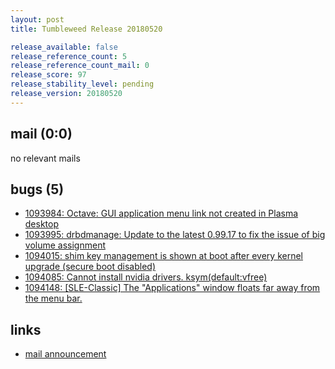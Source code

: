```yaml
---
layout: post
title: Tumbleweed Release 20180520

release_available: false
release_reference_count: 5
release_reference_count_mail: 0
release_score: 97
release_stability_level: pending
release_version: 20180520
---
```


## mail (0:0)

no relevant mails

## bugs (5)

<!--more-->

- [1093984: Octave: GUI application menu link not created in Plasma desktop](https://bugzilla.opensuse.org/show_bug.cgi?id=1093984)
- [1093995: drbdmanage: Update to the latest 0.99.17 to fix the issue of big volume assignment](https://bugzilla.opensuse.org/show_bug.cgi?id=1093995)
- [1094015: shim key management is shown at boot after every kernel upgrade (secure boot disabled)](https://bugzilla.opensuse.org/show_bug.cgi?id=1094015)
- [1094085: Cannot install nvidia drivers. ksym(default:vfree)](https://bugzilla.opensuse.org/show_bug.cgi?id=1094085)
- [1094148: [SLE-Classic] The "Applications" window floats far away from the menu bar.](https://bugzilla.opensuse.org/show_bug.cgi?id=1094148)



## links

- [mail announcement](https://lists.opensuse.org/opensuse-factory/2018-05/msg00274.html)
